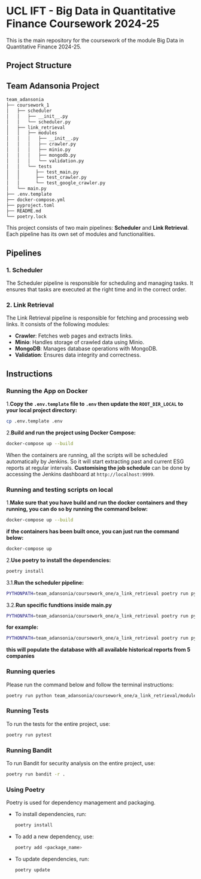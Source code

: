 # UCL IFT - Big Data in Quantitative Finance Coursework 2024-25

This is the main repository for the coursework of the module Big Data in Quantitative Finance 2024-25.

## Project Structure

## Team Adansonia Project

```bash
team_adansonia
├── coursework_1
│   ├── scheduler
│   │   ├── __init__.py
│   │   └── scheduler.py
│   ├── link_retrieval
│   │   ├── modules
│   │   │   ├── __init__.py
│   │   │   ├── crawler.py
│   │   │   ├── minio.py
│   │   │   ├── mongodb.py
│   │   │   └── validation.py
│   │   └── tests
│   │      ├── test_main.py
│   │      ├── test_crawler.py
│   │      └── test_google_crawler.py
│   └── main.py
├── .env.template
├── docker-compose.yml
├── pyproject.toml
├── README.md
└── poetry.lock
```

This project consists of two main pipelines: **Scheduler** and **Link Retrieval**. Each pipeline has its own set of modules and functionalities.

## Pipelines

### 1. Scheduler
The Scheduler pipeline is responsible for scheduling and managing tasks. It ensures that tasks are executed at the right time and in the correct order.

### 2. Link Retrieval
The Link Retrieval pipeline is responsible for fetching and processing web links. It consists of the following modules:

- **Crawler**: Fetches web pages and extracts links.
- **Minio**: Handles storage of crawled data using Minio.
- **MongoDB**: Manages database operations with MongoDB.
- **Validation**: Ensures data integrity and correctness.

## Instructions

### Running the App on Docker

1.**Copy the `.env.template` file to `.env` then update the `ROOT_DIR_LOCAL` to your local project directory:**

   ```bash
   cp .env.template .env
   ```

2.**Build and run the project using Docker Compose:**

   ```bash
   docker-compose up --build
   ```

When the containers are running, all the scripts will be scheduled automatically by Jenkins. So it will start extracting past and current ESG reports at regular intervals. **Customising the job schedule** can be done by accessing the Jenkins dashboard at `http://localhost:9999`.

### Running and testing scripts on local

1.**Make sure that you have build and run the docker containers and they running, you can do so by running the command below:**

   ```bash
   docker-compose up --build
   ```
**if the containers has been built once, you can just run the command below:**

   ```bash
   docker-compose up
   ```

2.**Use poetry to install the dependencies:**

   ```bash
   poetry install
   ```

3.1.**Run the scheduler pipeline:**

   ```bash
   PYTHONPATH=team_adansonia/coursework_one/a_link_retrieval poetry run python -m main
   ```

3.2.**Run specific fundtions inside main.py**

   ```bash
   PYTHONPATH=team_adansonia/coursework_one/a_link_retrieval poetry run python -c "from main import <function_name>; <function_name>(<parameters>)"
   ```
   **for example:**

   ```bash
   PYTHONPATH=team_adansonia/coursework_one/a_link_retrieval poetry run python -c "from main import populate_database; populate_database(5)"
   ```
   **this will populate the database with all available historical reports from 5 companies**

### Running queries

Please run the command below and follow the terminal instructions:

```bash
poetry run python team_adansonia/coursework_one/a_link_retrieval/modules/mongo_db/queries.py
```

### Running Tests

To run the tests for the entire project, use:

```bash
poetry run pytest
```

### Running Bandit

To run Bandit for security analysis on the entire project, use:

```bash
poetry run bandit -r .
```

### Using Poetry

Poetry is used for dependency management and packaging.

- To install dependencies, run:

  ```bash
  poetry install
  ```

- To add a new dependency, use:

  ```bash
  poetry add <package_name>
  ```

- To update dependencies, run:

  ```bash
  poetry update
  ```